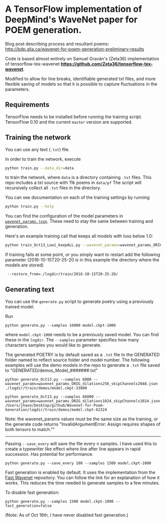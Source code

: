 
# A TensorFlow implementation of DeepMind's WaveNet paper for POEM generation.


Blog post describing process and resultant poems: <br>
http://bdp.glia.ca/wavenet-for-poem-generation-preliminary-results

Code is based almost entirely on Samuel Graván's (Zeta36) implementation of tensorflow-tex-wavenet <b>https://github.com/Zeta36/tensorflow-tex-wavenet</b>. 

Modified to allow for line breaks, identifiable generated txt files, and more flexible saving of models so that it is possible to capture fluctuations in the parameters. 


## Requirements

TensorFlow needs to be installed before running the training script.
TensorFlow 0.10 and the current `master` version are supported.

## Training the network

You can use any text (`.txt`) file.

In order to train the network, execute
```bash
python train.py --data_dir=data
```
to train the network, where `data` is a directory containing `.txt` files.
This repo includes a txt source with 11k poems in `data/pf`
The script will recursively collect all `.txt` files in the directory.

You can see documentation on each of the training settings by running
```bash
python train.py --help
```

You can find the configuration of the model parameters in [`wavenet_params.json`](./wavenet_params.json).
These need to stay the same between training and generation.

Here's an example training call that keeps all models with loss below 1.0:
```bash
python train_Oct13_Low1_keepALL.py --wavenet_params=wavenet_params_ORIG_dilations256_skipChannels2048.json  --data_dir=data/pf
```

If training fails at some point, or you simply want to restart add the following parameter (2016-10-15T20-25-20 is in this example the directory where the models are stored)
```bash
 --restore_from=./logdir/train/2016-10-15T20-25-20/
```

## Generating text

You can use the `generate.py` script to generate poetry using a previously trained model.

Run
```
python generate.py --samples 16000 model.ckpt-1000
```
where `model.ckpt-1000` needs to be a previously saved model.
You can find these in the `logdir`.
The `--samples` parameter specifies how many characters samples you would like to generate.

The generated POETRY is by default saved as a `.txt` file to the GENERATED folder named to reflect source folder and model number. The following examples will use the demo models in the repo to generate a `.txt` file saved to "GENERATED/demos_Model_#######.txt" 
```
python generate_Oct13.py --samples 6000 --wavenet_params=wavenet_params_ORIG_dilations256_skipChannels2048.json ./logdir/train/demos/model.ckpt-33800
```
```
python generate_Oct13.py --samples 66000 --wavenet_params=wavenet_params_ORIG_dilations1024_skipChannels1024.json /Users/jhave/Desktop/github/Wavenet-for-Poem-Generation/logdir/train/demos/model.ckpt-62324
```
Note: the wavenet_params values must be the same size as the training, or the generate code returns "InvalidArgumentError: Assign requires shapes of both tensors to match.""

___

Passing `--save_every` will save the file every n samples. I  have used this to create a typewriter like effect where line after line appears in rapid succession. Has potential for performance.
```
python generate.py --save_every 100 --samples 1500 model.ckpt-1000
```

Fast generation is enabled by default.
It uses the implementation from the [Fast Wavenet](https://github.com/tomlepaine/fast-wavenet) repository.
You can follow the link for an explanation of how it works.
This reduces the time needed to generate samples to a few minutes.

To disable fast generation:
```
python generate.py --samples 1500 model.ckpt-1000 --fast_generation=false
```
(Note: As of Oct 16th, I have never disabled fast generation.)
